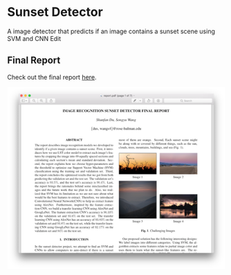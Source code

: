# Sunset Detector

A image detector that predicts if an image contains a sunset scene using SVM and CNN Edit

## Final Report

Check out the final report [here](/report.pdf).

[![Final Report](/screenshots/report-screenshot.png)](/report.pdf)
